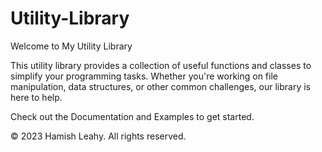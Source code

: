 # Utility-Library

Welcome to My Utility Library

This utility library provides a collection of useful functions and classes to simplify your programming tasks. Whether you're working on file manipulation, data structures, or other common challenges, our library is here to help.

Check out the Documentation and Examples to get started.

© 2023 Hamish Leahy. All rights reserved.

